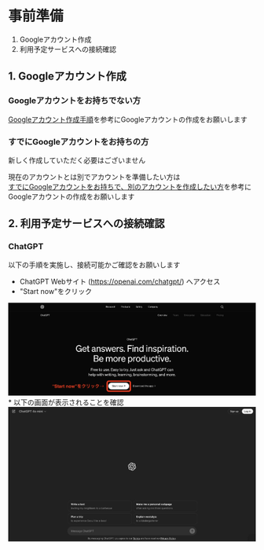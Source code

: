 # 事前準備

1. Googleアカウント作成
2. 利用予定サービスへの接続確認

## 1. Googleアカウント作成

### Googleアカウントをお持ちでない方

[Googleアカウント作成手順](./NewGoogleAccount.md)を参考にGoogleアカウントの作成をお願いします

### すでにGoogleアカウントをお持ちの方

新しく作成していただく必要はございません

現在のアカウントとは別でアカウントを準備したい方は  
[すでにGoogleアカウントをお持ちで、別のアカウントを作成したい方](./OtherGoogleAccount.md)を参考に 
Googleアカウントの作成をお願いします

## 2. 利用予定サービスへの接続確認

### ChatGPT

以下の手順を実施し、接続可能かご確認をお願いします

* ChatGPT Webサイト (https://openai.com/chatgpt/) へアクセス
* "Start now"をクリック
<img src="../images/ChatGPT_1.png" width="1000">
* 以下の画面が表示されることを確認
<img src="../images/ChatGPT_2.png" width="1000">
